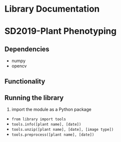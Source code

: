# Library Documentation
# SD2019-Plant Phenotyping
## Dependencies
* numpy
* opencv

## Functionality





## Running the library
1. import the module as a Python package
* `from library import tools`
* `tools.info([plant name], [date])` 
* `tools.unzip([plant name], [date], [image type])`
* `tools.preprocess([plant name], [date])`

